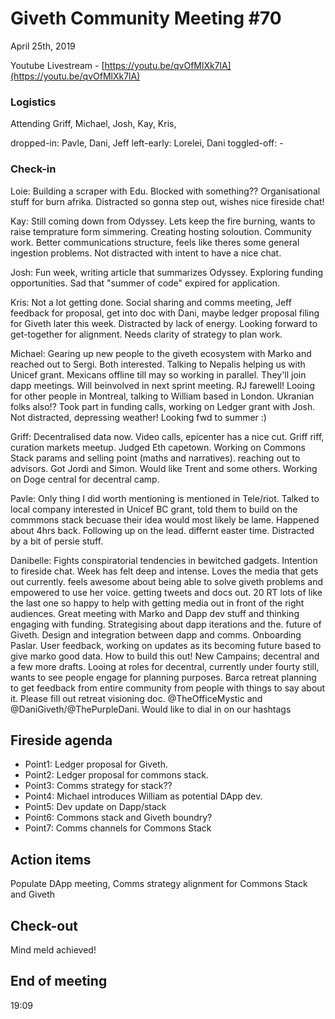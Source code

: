 # Giveth Community Meeting #70


April 25th, 2019


Youtube Livestream - [https://youtu.be/qvOfMlXk7lA](https://youtu.be/qvOfMlXk7lA)


### Logistics

Attending
Griff, Michael, Josh, Kay, Kris, 

dropped-in: Pavle, Dani, Jeff
left-early: Lorelei, Dani
toggled-off: -


###  Check-in
  
Loie: Building a scraper with Edu. Blocked with something?? Organisational stuff for burn afrika. Distracted so gonna step out, wishes nice fireside chat!

Kay: Still coming down from Odyssey. Lets keep the fire burning, wants to raise temprature form simmering. Creating hosting soloution. Community work. Better communications structure, feels like theres some general ingestion problems. Not distracted with intent to have a nice chat.

Josh: Fun week, writing article that summarizes Odyssey. Exploring funding opportunities. Sad that "summer of code" expired for application.

Kris: Not a lot getting done. Social sharing and comms meeting, Jeff feedback for proposal, get into doc with Dani, maybe ledger proposal filing for Giveth later this week. Distracted by lack of energy. Looking forward to get-together for alignment. Needs clarity of strategy to plan work.

Michael: Gearing up new people to the giveth ecosystem with Marko and reached out to Sergi. Both interested. Talking to Nepalis helping us with Unicef grant. Mexicans offline till may so working in parallel. They'll join dapp meetings. Will beinvolved in next sprint meeting. RJ farewell! Looing for other people in Montreal, talking to William based in London. Ukranian folks also!? Took part in funding calls, working on Ledger grant with Josh. Not distracted, depressing weather! Looking fwd to summer :)

Griff: Decentralised data now. Video calls, epicenter has a nice cut. Griff riff, curation markets meetup. Judged Eth capetown. Working on Commons Stack params and selling point (maths and narratives). reaching out to advisors. Got Jordi and Simon. Would like Trent and some others. Working on Doge central for decentral camp.

Pavle: Only thing I did worth mentioning is mentioned in Tele/riot. Talked to local company interested in Unicef BC grant, told them to build on the commmons stack becuase their idea would most likely be lame. Happened about 4hrs back. Following up on the lead. differnt easter time. Distracted by a bit of persie stuff. 

Danibelle: Fights conspiratorial tendencies in bewitched gadgets. Intention to fireside chat. Week has felt deep and intense. Loves the media that gets out currently. feels awesome about being able to solve giveth problems and empowered to use her voice. getting tweets and docs out. 20 RT lots of like the last one so happy to help with getting media out in front of the right audiences. Great meeting with Marko and Dapp dev stuff and thinking engaging with funding. Strategising about dapp iterations and the. future of Giveth. Design and integration between dapp and comms. Onboarding Paslar. User feedback, working on updates as its becoming future based to give marko good data. How to build this out! New Campains; decentral and a few more drafts. Looing at roles for decentral, currently under fourty still, wants to see people engage for planning purposes. Barca retreat planning to get feedback from entire community from people with things to say about it. Please fill out retreat visioning doc. @TheOfficeMystic and @DaniGiveth/@ThePurpleDani. Would like to dial in on our hashtags

## Fireside agenda

*   Point1: Ledger proposal for Giveth.
*   Point2: Ledger proposal for commons stack.
*   Point3: Comms strategy for stack??
*   Point4: Michael introduces William as potential DApp dev.
*   Point5: Dev update on Dapp/stack
*   Point6: Commons stack and Giveth boundry? 
*   Point7: Comms channels for Commons Stack

## Action items

Populate DApp meeting, Comms strategy alignment for Commons Stack and Giveth

## Check-out

Mind meld achieved!

## End of meeting

19:09
